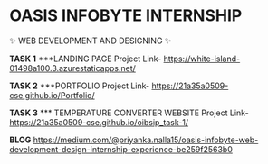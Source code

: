 # OASIS INFOBYTE INTERNSHIP
✨ WEB DEVELOPMENT AND DESIGNING ✨


**TASK 1** 
***LANDING PAGE
Project Link- https://white-island-01498a100.3.azurestaticapps.net/

**TASK 2**
***PORTFOLIO
Project Link- https://21a35a0509-cse.github.io/Portfolio/

**TASK 3**
*** TEMPERATURE CONVERTER WEBSITE
Project Link- https://21a35a0509-cse.github.io/oibsip_task-1/

**BLOG**
https://medium.com/@priyanka.nalla15/oasis-infobyte-web-development-design-internship-experience-be259f2563b0

